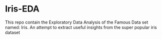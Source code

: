 # Iris-EDA
This repo contain the Exploratory Data Analysis of the Famous Data set named: Iris.
An attempt to extract useful insights from the super popular iris dataset
